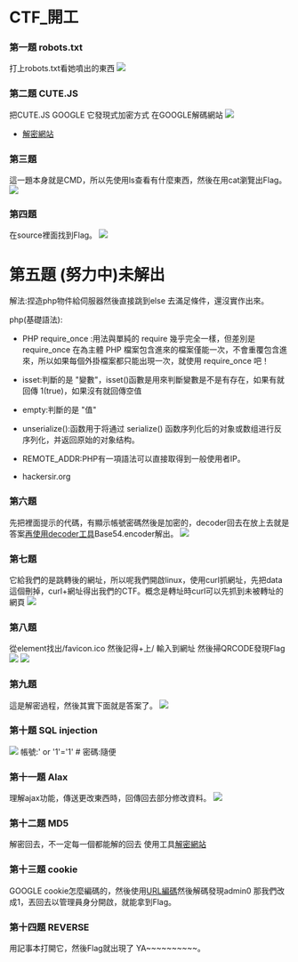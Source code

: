 # CTF_開工
### 第一題 robots.txt
打上robots.txt看她噴出的東西
![](https://i.imgur.com/7YeuurU.png)


### 第二題 CUTE.JS
把CUTE.JS GOOGLE 它發現式加密方式 在GOOGLE解碼網站
![](https://i.imgur.com/NfWxHgR.png)
- [解密網站](https://cat-in-136.github.io/2010/12/aadecode-decode-encoded-as-aaencode.html)



### 第三題
這一題本身就是CMD，所以先使用ls查看有什麼東西，然後在用cat瀏覽出Flag。
![](https://i.imgur.com/STdx5c8.png)


### 第四題
在source裡面找到Flag。
![](https://i.imgur.com/YCBXI76.png)


# 第五題     (努力中)未解出
解法:捏造php物件給伺服器然後直接跳到else 去滿足條件，還沒實作出來。

php(基礎語法):

- PHP require_once :用法與單純的 require 幾乎完全一樣，但差別是 require_once 在為主體 PHP 檔案包含進來的檔案僅能一次，不會重覆包含進來，所以如果每個外掛檔案都只能出現一次，就使用 require_once 吧！

- isset:判斷的是 "變數"，isset()函數是用來判斷變數是不是有存在，如果有就回傳 1(true)，如果沒有就回傳空值

- empty:判斷的是 "值"

- unserialize():函数用于将通过 serialize() 函数序列化后的对象或数组进行反序列化，并返回原始的对象结构。

- REMOTE_ADDR:PHP有一項語法可以直接取得到一般使用者IP。
- hackersir.org
### 第六題
先把裡面提示的代碼，有顯示帳號密碼然後是加密的，decoder回去在放上去就是答案[再使用decoder工具](https://coderstoolbox.net/string/#!encoding=base64&action=decode&charset=us_ascii)Base54.encoder解出。
![](https://i.imgur.com/diwir9g.png)


### 第七題
它給我們的是跳轉後的網址，所以呢我們開啟linux，使用curl抓網址，先把data這個刪掉，curl+網址得出我們的CTF。概念是轉址時curl可以先抓到未被轉址的網頁
![](https://i.imgur.com/PmV4LnO.png)



### 第八題
從element找出/favicon.ico 然後記得+上/ 輸入到網址 然後掃QRCODE發現Flag
![](https://i.imgur.com/6iG6upK.png)
![](https://i.imgur.com/ZUXa3lf.png)


### 第九題
這是解密過程，然後其實下面就是答案了。
![](https://i.imgur.com/nxp04LF.png)


### 第十題 SQL injection
![](https://i.imgur.com/N5bP0Ef.png)
帳號:' or '1'='1' #
密碼:隨便


### 第十一題 Alax
理解ajax功能，傳送更改東西時，回傳回去部分修改資料。
![](https://i.imgur.com/Eu8PZRH.png)



### 第十二題 MD5
解密回去，不一定每一個都能解的回去
使用工具[解密網站](https://md5decrypt.net/en/#answer)

### 第十三題 cookie
GOOGLE cookie怎麼編碼的，然後使用[URL編碼](http://www.convertstring.com/zh_TW/EncodeDecode/UrlEncode)然後解碼發現admin0 那我們改成1，丟回去以管理員身分開啟，就能拿到Flag。

### 第十四題 REVERSE
用記事本打開它，然後Flag就出現了 YA~~~~~~~~~~。








